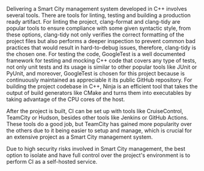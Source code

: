 Delivering a Smart City management system developed in C++ involves several tools. There are tools for linting, testing and building a production ready artifact. For linting the project, clang-format and clang-tidy are popular tools to ensure compliance with some given syntactic style, from these options, clang-tidy not only verifies the correct formatting of the project files but also performs a deeper inspection to prevent common bad practices that would result in hard-to-debug issues, therefore, clang-tidy is the chosen one. For testing the code, GoogleTest is a well documented framework for testing and mocking C++ code that covers any type of tests, not only unit tests and its usage is similar to other popular tools like JUnit or PyUnit, and moreover, GoogleTest is chosen for this project because is continuously maintained as appreciable it its public GitHub repository. For building the project codebase in C++, Ninja is an efficient tool that takes the output of build generators like CMake and turns them into executables by taking advantage of the CPU cores of the host.

After the project is built, CI can be set up with tools like CruiseControl, TeamCity or Hudson, besides other tools like Jenkins or GitHub Actions. These tools do a good job, but TeamCity has gained more popularity over the others due to it being easier to setup and manage, which is crucial for an extensive project as a Smart City management system.

Due to high security risks involved in Smart City management, the best option to isolate and have full control over the project's environment is to perform CI as a self-hosted service.
